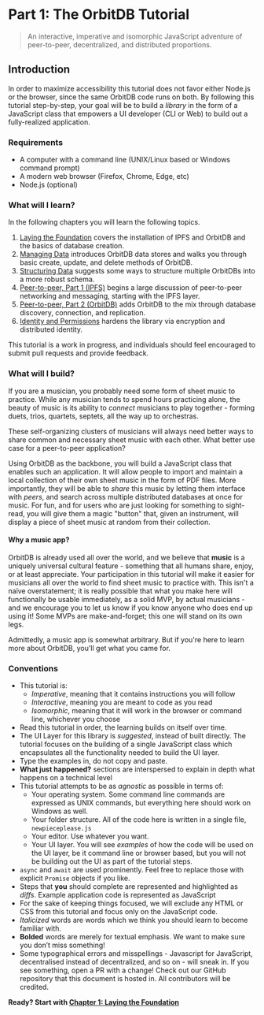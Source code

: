 # Part 1: The OrbitDB Tutorial

> An interactive, imperative and isomorphic JavaScript adventure of peer-to-peer, decentralized, and distributed proportions.

## Introduction

In order to maximize accessibility this tutorial does not favor either Node.js or the browser, since the same OrbitDB code runs on both. By following this tutorial step-by-step, your goal will be to build a _library_ in the form of a JavaScript class that empowers a UI developer (CLI or Web) to build out a fully-realized application.

### Requirements

* A computer with a command line (UNIX/Linux based or Windows command prompt)
* A modern web browser (Firefox, Chrome, Edge, etc)
* Node.js (optional)

### What will I learn?

In the following chapters you will learn the following topics.

1. [Laying the Foundation](./01_Basics.md) covers the installation of IPFS and OrbitDB and the basics of database creation.
2. [Managing Data](./02_Managing_Data.md) introduces OrbitDB data stores and walks you through basic create, update, and delete methods of OrbitDB.
3. [Structuring Data](./03_Structuring_Data.md) suggests some ways to structure multiple OrbitDBs into a more robust schema.
4. [Peer-to-peer, Part 1 (IPFS)](./04_P2P_Part_1.md) begins a large discussion of peer-to-peer networking and messaging, starting with the IPFS layer.
5. [Peer-to-peer, Part 2 (OrbitDB)](./05_P2P_Part_2.md) adds OrbitDB to the mix through database discovery, connection, and replication.
6. [Identity and Permissions](./06_Identity_Permission.md) hardens the library via encryption and distributed identity.

This tutorial is a work in progress, and individuals should feel encouraged to submit pull requests and provide feedback.

### What will I build?

If you are a musician, you probably need some form of sheet music to practice. While any musician tends to spend hours practicing alone, the beauty of music is its ability to _connect_ musicians to play together - forming duets, trios, quartets, septets, all the way up to orchestras.

These self-organizing clusters of musicians will always need better ways to share common and necessary sheet music with each other. What better use case for a peer-to-peer application?

Using OrbitDB as the backbone, you will build a JavaScript class that enables such an application. It will allow people to import and maintain a local collection of their own sheet music in the form of PDF files. More importantly, they will be able to _share_ this music by letting them interface with _peers_, and search across multiple distributed databases at once for music. For fun, and for users who are just looking for something to sight-read, you will give them a magic "button" that, given an instrument, will display a piece of sheet music at random from their collection.

#### Why a music app?

OrbitDB is already used all over the world, and we believe that **music** is a uniquely universal cultural feature - something that all humans share, enjoy, or at least appreciate. Your participation in this tutorial will make it easier for musicians all over the world to find sheet music to practice with. This isn't a naïve overstatement; it is really possible that what you make here will functionally be usable immediately, as a solid MVP, by actual musicians - and we encourage you to let us know if you know anyone who does end up using it! Some MVPs are make-and-forget; this one will stand on its own legs.

Admittedly, a music app is somewhat arbitrary. But if you're here to learn more about OrbitDB, you'll get what you came for.

### Conventions

* This tutorial is:
  * _Imperative_, meaning that it contains instructions you will follow
  * _Interactive_, meaning you are meant to code as you read
  * _Isomorphic_, meaning that it will work in the browser or command line, whichever you choose
* Read this tutorial in order, the learning builds on itself over time.
* The UI Layer for this library is _suggested_, instead of built directly. The tutorial focuses on the building of a single JavaScript class which encapsulates all the functionality needed to build the UI layer.
* Type the examples in, do not copy and paste.
* **What just happened?** sections are interspersed to explain in depth what happens on a technical level
* This tutorial attempts to be as _agnostic_ as possible in terms of:
  * Your operating system. Some command line commands are expressed as UNIX commands, but everything here should work on Windows as well.
  * Your folder structure. All of the code here is written in a single file, `newpieceplease.js`
  * Your editor. Use whatever you want.
  * Your UI layer. You will see _examples_ of how the code will be used on the UI layer, be it command line or browser based, but you will not be building out the UI as part of the tutorial steps.
* `async` and `await` are used prominently. Feel free to replace those with explicit `Promise` objects if you like.
* Steps that **you** should complete are represented and highlighted as _diffs_. Example application code is represented as JavaScript  
* For the sake of keeping things focused, we will exclude any HTML or CSS from this tutorial and focus only on the JavaScript code.
* _Italicized_ words are words which we think you should learn to become familiar with.
* **Bolded** words are merely for textual emphasis. We want to make sure you don’t miss something!
* Some typographical errors and misspellings - Javascript for JavaScript, decentralised instead of decentralized, and so on - will sneak in. If you see something, open a PR with a change! Check out our GitHub repository that this document is hosted in. All contributors will be credited.

<strong>Ready? Start with [Chapter 1: Laying the Foundation](./01_Basics.md)</strong>

